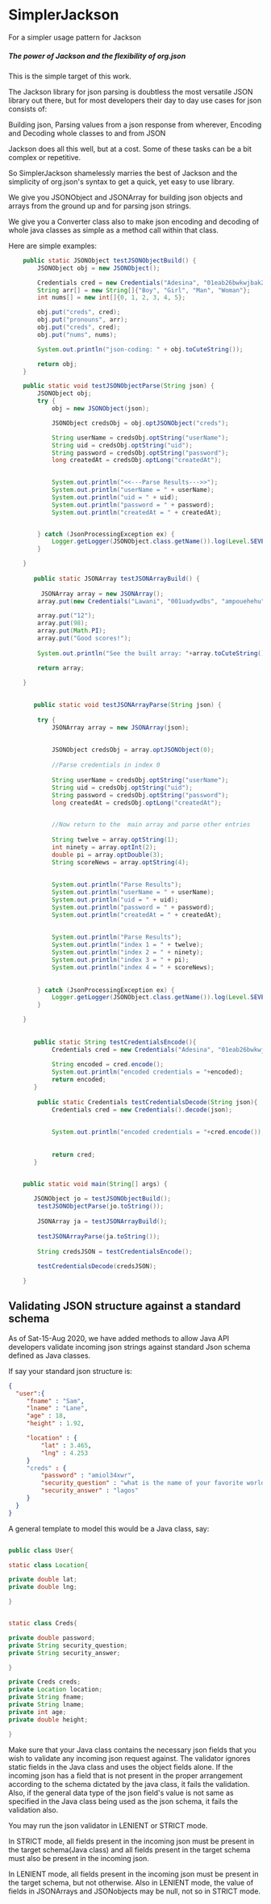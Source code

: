 # SimplerJackson
For a simpler usage pattern for Jackson

##### The power of Jackson and the flexibility of org.json

This is the simple target of this work.

The Jackson library for json parsing is doubtless the most versatile JSON library out there, but for most developers their 
day to day use cases for json consists of:

Building json,
Parsing values from a json response from wherever,
Encoding and Decoding whole classes to and from JSON

Jackson does all this well, but at a cost. Some of these tasks can be a bit complex or repetitive.

So SimplerJackson shamelessly marries the best of Jackson and the simplicity of org.json's syntax to get a quick, 
yet easy to use library.

We give you JSONObject and JSONArray for building json objects and arrays from the ground up and for parsing json strings.


We give you a Converter class also to make json encoding and decoding of whole java classes as simple as a method call within that class.




Here are simple examples:

```java
    public static JSONObject testJSONObjectBuild() {
        JSONObject obj = new JSONObject();

        Credentials cred = new Credentials("Adesina", "01eab26bwkwjbak2vngxh9y3q6", "xxxxxx1234", System.currentTimeMillis());
        String arr[] = new String[]{"Boy", "Girl", "Man", "Woman"};
        int nums[] = new int[]{0, 1, 2, 3, 4, 5};

        obj.put("creds", cred);
        obj.put("pronouns", arr);
        obj.put("creds", cred);
        obj.put("nums", nums);

        System.out.println("json-coding: " + obj.toCuteString());

        return obj;
    }

    public static void testJSONObjectParse(String json) {
        JSONObject obj;
        try {
            obj = new JSONObject(json);

            JSONObject credsObj = obj.optJSONObject("creds");

            String userName = credsObj.optString("userName");
            String uid = credsObj.optString("uid");
            String password = credsObj.optString("password");
            long createdAt = credsObj.optLong("createdAt");

          
            System.out.println("<<---Parse Results--->>");
            System.out.println("userName = " + userName);
            System.out.println("uid = " + uid);
            System.out.println("password = " + password);
            System.out.println("createdAt = " + createdAt);


        } catch (JsonProcessingException ex) {
            Logger.getLogger(JSONObject.class.getName()).log(Level.SEVERE, null, ex);
        }

    }
    
       public static JSONArray testJSONArrayBuild() {
        
         JSONArray array = new JSONArray();
        array.put(new Credentials("Lawani", "001uadywdbs", "ampouehehu", System.currentTimeMillis()));

        array.put("12");
        array.put(98);
        array.put(Math.PI);
        array.put("Good scores!");
        
        System.out.println("See the built array: "+array.toCuteString());

        return array;

    }
       
        
       public static void testJSONArrayParse(String json) {
        
        try {
            JSONArray array = new JSONArray(json);
            
            
            JSONObject credsObj = array.optJSONObject(0);
            
            //Parse credentials in index 0
            
            String userName = credsObj.optString("userName");
            String uid = credsObj.optString("uid");
            String password = credsObj.optString("password");
            long createdAt = credsObj.optLong("createdAt");

          
            //Now return to the  main array and parse other entries
            
            String twelve = array.optString(1);
            int ninety = array.optInt(2);
            double pi = array.optDouble(3);
            String scoreNews = array.optString(4);
            
            
            System.out.println("Parse Results");
            System.out.println("userName = " + userName);
            System.out.println("uid = " + uid);
            System.out.println("password = " + password);
            System.out.println("createdAt = " + createdAt);
            
             
            System.out.println("Parse Results");
            System.out.println("index 1 = " + twelve);
            System.out.println("index 2 = " + ninety);
            System.out.println("index 3 = " + pi);
            System.out.println("index 4 = " + scoreNews);
            
         
        } catch (JsonProcessingException ex) {
            Logger.getLogger(JSONObject.class.getName()).log(Level.SEVERE, null, ex);
        }

    }
       
       
       public static String testCredentialsEncode(){
            Credentials cred = new Credentials("Adesina", "01eab26bwkwjbak2vngxh9y3q6", "xxxxxx1234", System.currentTimeMillis());
            
            String encoded = cred.encode();
            System.out.println("encoded credentials = "+encoded);
            return encoded;
       }
       
        public static Credentials testCredentialsDecode(String json){
            Credentials cred = new Credentials().decode(json);
            
            
            System.out.println("encoded credentials = "+cred.encode());
            
            
            return cred;
       }


    public static void main(String[] args) {
        
       JSONObject jo = testJSONObjectBuild();
        testJSONObjectParse(jo.toString());
        
        JSONArray ja = testJSONArrayBuild();
        
        testJSONArrayParse(ja.toString());
        
        String credsJSON = testCredentialsEncode();
        
        testCredentialsDecode(credsJSON);

    }
```

## Validating JSON structure against a standard schema
As of Sat-15-Aug 2020, we have added methods to allow Java API developers validate incoming json strings against standard Json schema defined as Java classes.


If say your standard json structure is:

```json
{
  "user":{
     "fname" : "Sam",
     "lname" : "Lane",
     "age" : 18,
     "height" : 1.92,

     "location" : {
         "lat" : 3.465,
         "lng" : 4.253
     }
     "creds" : {
         "password" : "amiol34xwr",
         "security_question" : "what is the name of your favorite world city?",
         "security_answer" : "lagos"
     }
  }
}
```

A general template to model this would be a Java class, say:


```java

public class User{

static class Location{

private double lat;
private double lng;

}


static class Creds{

private double password;
private String security_question;
private String security_answer;

}

private Creds creds;
private Location location;
private String fname;
private String lname;
private int age;
private double height;

}
```

Make sure that your Java class contains the necessary json fields that you wish to validate any incoming json request against.
The validator ignores static fields in the Java class and uses the object fields alone.
If the incoming json has a field that is not present in the proper arrangement according to the schema dictated by the java class,
it fails the validation.
Also, if the general data type of the json field's value is not same as specified in the Java class being used as the json schema,
it fails the validation also.

You may run the json validator in LENIENT or STRICT mode.

In STRICT mode, all fields present in the incoming json must be present in the target schema(Java class) and all fields present in the target schema must
also be present in the incoming json.

In LENIENT mode, all fields present in the incoming json must be present in the target schema, but not otherwise.
Also in LENIENT mode, the value of fields in JSONArrays and JSONobjects may be null, not so in STRICT mode.





